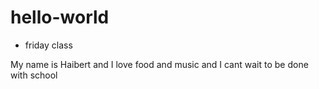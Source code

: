 # hello-world
- friday class


My name is Haibert and I love food and music and I cant wait to be done with school
